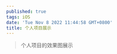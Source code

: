 ```yaml
---
published: true
tags: iOS
date: 'Tue Nov 8 2022 11:44:58 GMT+0800'
title: 个人项目展示
---
```

> 个人项目的效果图展示
 
